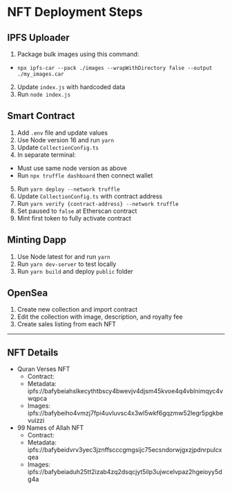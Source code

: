 # NFT Deployment Steps

## IPFS Uploader
1. Package bulk images using this command:
  - `npx ipfs-car --pack ./images --wrapWithDirectory false --output ./my_images.car`
2. Update `index.js` with hardcoded data
3. Run `node index.js`

## Smart Contract
1. Add `.env` file and update values
2. Use Node version 16 and run `yarn`
3. Update `CollectionConfig.ts`
4. In separate terminal:
  - Must use same node version as above
  - Run `npx truffle dashboard` then connect wallet
5. Run `yarn deploy --network truffle`
6. Update `CollectionConfig.ts` with contract address
7. Run `yarn verify {contract-address} --network truffle`
8. Set paused to `false` at Etherscan contract
9. Mint first token to fully activate contract

## Minting Dapp
1. Use Node latest for and run `yarn`
2. Run `yarn dev-server` to test locally
3. Run `yarn build` and deploy `public` folder

## OpenSea
1. Create new collection and import contract
2. Edit the collection with image, description, and royalty fee
3. Create sales listing from each NFT

---

## NFT Details
- Quran Verses NFT
  - Contract: 
  - Metadata: ipfs://bafybeiahslkecythtbscy4bwevjv4djsm45kvoe4q4vblnimqyc4vwqpca
  - Images: ipfs://bafybeiho4vmzj7fpi4uvluvsc4x3wl5wkf6gqzmw52legr5pgkbevuizzi
- 99 Names of Allah NFT
  - Contract: 
  - Metadata: ipfs://bafybeidvrv3yec3jznffscccgmgsijc75ecsndorwjgxzjpdnrpulcxqea
  - Images: ipfs://bafybeiaduh25tt2izab4zq2dsqcjyt5ilp3ujwcelvpaz2hgeioyy5dg4a